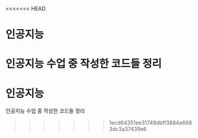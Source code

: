 <<<<<<< HEAD
# 인공지능
인공지능 수업 중 작성한 코드들 정리
=======
# 인공지능
인공지능 수업 중 작성한 코드들 정리
>>>>>>> 1ecd64351ee31749dbff3884e6683dc3a37439e6
